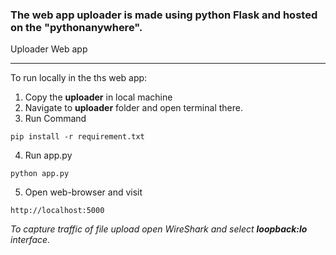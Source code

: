 <h3>The web app uploader is made using python Flask and hosted on the "pythonanywhere".</h3>


<a herf="http://awakesid.pythonanywhere.com/">Uploader Web app</a>

---
To run locally in the ths web app:
1) Copy the **uploader**  in local machine
2) Navigate to **uploader** folder and open terminal there.
3) Run Command
```
pip install -r requirement.txt
```
4) Run app.py
```
python app.py
```
5) Open web-browser and visit 
```
http://localhost:5000
```



*To capture traffic of file upload open WireShark and select **loopback:lo** interface.*

